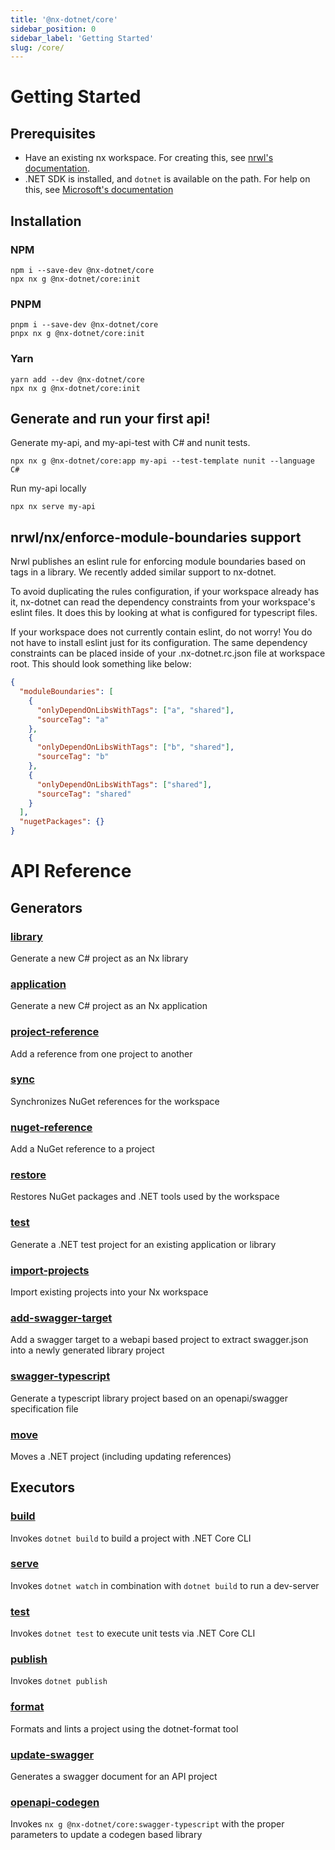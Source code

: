 ```yaml
---
title: '@nx-dotnet/core'
sidebar_position: 0
sidebar_label: 'Getting Started'
slug: /core/
---
```


# Getting Started

## Prerequisites

- Have an existing nx workspace. For creating this, see [nrwl's documentation](https://nx.dev/latest/angular/getting-started/nx-setup).
- .NET SDK is installed, and `dotnet` is available on the path. For help on this, see [Microsoft's documentation](https://dotnet.microsoft.com/learn/dotnet/hello-world-tutorial/install)

## Installation

### NPM

```shell
npm i --save-dev @nx-dotnet/core
npx nx g @nx-dotnet/core:init
```

### PNPM

```shell
pnpm i --save-dev @nx-dotnet/core
pnpx nx g @nx-dotnet/core:init
```

### Yarn

```shell
yarn add --dev @nx-dotnet/core
npx nx g @nx-dotnet/core:init
```

## Generate and run your first api!

Generate my-api, and my-api-test with C# and nunit tests.

```shell
npx nx g @nx-dotnet/core:app my-api --test-template nunit --language C#
```

Run my-api locally

```shell
npx nx serve my-api
```

## nrwl/nx/enforce-module-boundaries support

Nrwl publishes an eslint rule for enforcing module boundaries based on tags in a library. We recently added similar support to nx-dotnet.

To avoid duplicating the rules configuration, if your workspace already has it, nx-dotnet can read the dependency constraints from your workspace's eslint files. It does this by looking at what is configured for typescript files.

If your workspace does not currently contain eslint, do not worry! You do not have to install eslint just for its configuration. The same dependency constraints can be placed inside of your .nx-dotnet.rc.json file at workspace root. This should look something like below:

```json
{
  "moduleBoundaries": [
    {
      "onlyDependOnLibsWithTags": ["a", "shared"],
      "sourceTag": "a"
    },
    {
      "onlyDependOnLibsWithTags": ["b", "shared"],
      "sourceTag": "b"
    },
    {
      "onlyDependOnLibsWithTags": ["shared"],
      "sourceTag": "shared"
    }
  ],
  "nugetPackages": {}
}
```

# API Reference

## Generators

### [library](./Generators/library.md)

Generate a new C# project as an Nx library

### [application](./Generators/application.md)

Generate a new C# project as an Nx application

### [project-reference](./Generators/project-reference.md)

Add a reference from one project to another

### [sync](./Generators/sync.md)

Synchronizes NuGet references for the workspace

### [nuget-reference](./Generators/nuget-reference.md)

Add a NuGet reference to a project

### [restore](./Generators/restore.md)

Restores NuGet packages and .NET tools used by the workspace

### [test](./Generators/test.md)

Generate a .NET test project for an existing application or library

### [import-projects](./Generators/import-projects.md)

Import existing projects into your Nx workspace

### [add-swagger-target](./Generators/add-swagger-target.md)

Add a swagger target to a webapi based project to extract swagger.json into a newly generated library project

### [swagger-typescript](./Generators/swagger-typescript.md)

Generate a typescript library project based on an openapi/swagger specification file

### [move](./Generators/move.md)

Moves a .NET project (including updating references)

## Executors

### [build](./Executors/build.md)

Invokes `dotnet build` to build a project with .NET Core CLI

### [serve](./Executors/serve.md)

Invokes `dotnet watch` in combination with `dotnet build` to run a dev-server

### [test](./Executors/test.md)

Invokes `dotnet test` to execute unit tests via .NET Core CLI

### [publish](./Executors/publish.md)

Invokes `dotnet publish`

### [format](./Executors/format.md)

Formats and lints a project using the dotnet-format tool

### [update-swagger](./Executors/update-swagger.md)

Generates a swagger document for an API project

### [openapi-codegen](./Executors/openapi-codegen.md)

Invokes `nx g @nx-dotnet/core:swagger-typescript` with the proper parameters to update a codegen based library
